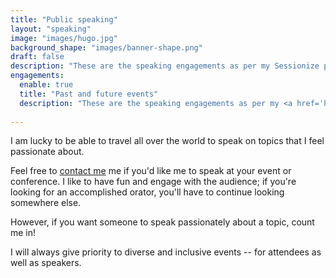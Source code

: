 ```yaml
---
title: "Public speaking"
layout: "speaking"
image: "images/hugo.jpg"
background_shape: "images/banner-shape.png"
draft: false
description: "These are the speaking engagements as per my Sessionize profile."
engagements:
  enable: true
  title: "Past and future events"
  description: "These are the speaking engagements as per my <a href='https://sessionize.com/bernierh/'>Sessionize profile</a>."
  
---
```


I am lucky to be able to travel all over the world to speak on topics that I feel passionate about.

Feel free to [contact me](contact) me if you'd like me to speak at your event or conference. I like to have fun and engage with the audience; if you're looking for an accomplished orator, you'll have to continue looking somewhere else. 

However, if you want someone to speak passionately about a topic, count me in!

I will always give priority to diverse and inclusive events -- for attendees as well as speakers.
